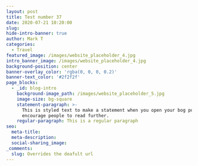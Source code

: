 ```yaml
---
layout: post
title: Test number 37
date: 2020-07-21 10:20:00
slug:
hide-intro-banner: true
author: Mark T
categories:
  - Travel
featured_image: /images/website_placeholder_4.jpg
intro_banner_image: /images/website_placeholder_4.jpg
background-position: center
banner-overlay_color: 'rgba(0, 0, 0, 0.2)'
banner-text_color: '#2f2f2f'
page_blocks:
  - _id: blog-intro
    background-image_path: /images/website_placeholder_5.jpg
    image-size: bg-square
    statement-paragraph: >-
      This is styled text to make a statement when you open your bog post to
      encourage people to read further.
    regular-paragraph: This is a regular paragraph
seo:
  meta-title:
  meta-description:
  social-sharing_image:
_comments:
  slug: Overrides the deafult url
---
```


